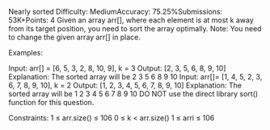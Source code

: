 Nearly sorted
Difficulty: MediumAccuracy: 75.25%Submissions: 53K+Points: 4
Given an array arr[], where each element is at most k away from its target position, you need to sort the array optimally.
Note: You need to change the given array arr[] in place.

Examples:

Input: arr[] = [6, 5, 3, 2, 8, 10, 9], k = 3
Output: [2, 3, 5, 6, 8, 9, 10]
Explanation: The sorted array will be 2 3 5 6 8 9 10
Input: arr[]= [1, 4, 5, 2, 3, 6, 7, 8, 9, 10], k = 2
Output: [1, 2, 3, 4, 5, 6, 7, 8, 9, 10]
Explanation: The sorted array will be 1 2 3 4 5 6 7 8 9 10
DO NOT use the direct library sort() function for this question.

Constraints:
1 ≤ arr.size() ≤ 106
0 ≤ k < arr.size()
1 ≤ arri ≤ 106